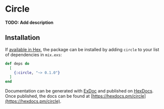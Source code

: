 # Circle

**TODO: Add description**

## Installation

If [available in Hex](https://hex.pm/docs/publish), the package can be installed
by adding `circle` to your list of dependencies in `mix.exs`:

```elixir
def deps do
  [
    {:circle, "~> 0.1.0"}
  ]
end
```

Documentation can be generated with [ExDoc](https://github.com/elixir-lang/ex_doc)
and published on [HexDocs](https://hexdocs.pm). Once published, the docs can
be found at [https://hexdocs.pm/circle](https://hexdocs.pm/circle).


